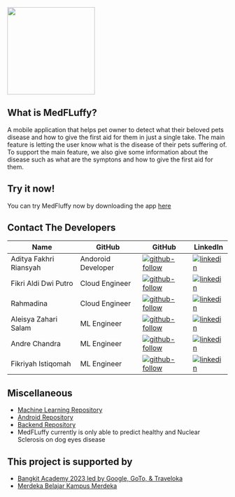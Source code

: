 <img src="https://storage.googleapis.com/medfluffy-resources/logo.png" width="200">

## What is MedFLuffy?

A mobile application that helps pet owner to detect what their beloved pets disease and how to give the first aid for them in just a single take. The main feature is letting the user know what is the disease of their pets suffering of. To support the main feature, we also give some information about the disease such as what are the symptons and how to give the first aid for them.

## Try it now!
You can try MedFluffy now by downloading the app [here](https://kampusmerdeka.kemdikbud.go.id/) 

## Contact The Developers
| Name | GitHub | GitHub | LinkedIn |
| ------ | ------ | ------ | ------ |
| Aditya Fakhri Riansyah | Andoroid Developer | [![github-follow][github-shield]][github-adit] | [![linkedin][linkedin-shield]][linkedin-adit] |
| Fikri Aldi Dwi Putro | Cloud Engineer | [![github-follow][github-shield]][github-aldi] | [![linkedin][linkedin-shield]][linkedin-aldi] |
| Rahmadina | Cloud Engineer | [![github-follow][github-shield]][github-dina] | [![linkedin][linkedin-shield]][linkedin-dina] |
| Aleisya Zahari Salam | ML Engineer | [![github-follow][github-shield]][github-ale] | [![linkedin][linkedin-shield]][linkedin-ale] |
| Andre Chandra | ML Engineer | [![github-follow][github-shield]][github-andre] | [![linkedin][linkedin-shield]][linkedin-andre] |
| Fikriyah Istiqomah | ML Engineer | [![github-follow][github-shield]][github-isti] | [![linkedin][linkedin-shield]][linkedin-isti] |

## Miscellaneous
- [Machine Learning Repository][github-medfluffy-ml]
- [Android Repository][github-medfluffy-android]
- [Backend Repository][github-medfluffy-backend]
- MedFLuffy currently is only able to predict healthy and Nuclear Sclerosis on dog eyes disease


## This project is supported by
- [Bangkit Academy 2023 led by Google, GoTo, & Traveloka](https://kampusmerdeka.kemdikbud.go.id/) 
- [Merdeka Belajar Kampus Merdeka ](https://kampusmerdeka.kemdikbud.go.id/) 



[//]: # (LINKS)

[github-medfluffy-ml]: https://github.com/MedFluffy/medfluffy-ml
[github-medfluffy-android]: https://github.com/MedFluffy/medfluffy-android
[github-medfluffy-backend]: https://github.com/MedFluffy/medfluffy-backend

[github-shield]: https://img.shields.io/badge/github-0077B5?style=for-the-badge&logo=github&logoColor=white

[github-adit]: https://github.com/adityafakhrii
[github-ale]: https://github.com/AleisyaZahari
[github-andre]: https://github.com/AndreC097
[github-isti]: https://github.com/fikriyahistiqomah
[github-dina]: https://github.com/rhmdin
[github-aldi]: https://github.com/fikrialdi10

[github-follow-adit]: https://img.shields.io/github/followers/adityafakhrii?style=for-the-badge
[github-follow-ale]: https://img.shields.io/github/followers/AleisyaZahari?style=social
[github-follow-andre]: https://img.shields.io/github/followers/AndreC097?style=social
[github-follow-isti]: https://img.shields.io/github/followers/fikriyahistiqomah?style=social
[github-follow-dina]: https://img.shields.io/github/followers/rhmdin?style=social
[github-follow-aldi]: https://img.shields.io/github/followers/fikrialdi10?style=social&

[linkedin-shield]: https://img.shields.io/badge/LinkedIn-0077B5?style=for-the-badge&logo=linkedin&logoColor=white

[linkedin-adit]: https://www.linkedin.com/in/adityafakhrii/
[linkedin-ale]: https://www.linkedin.com/in/aleisya-zahari-salam-5b8090222/
[linkedin-andre]: https://www.linkedin.com/in/andre-chandra-a445b2271/
[linkedin-isti]: https://www.linkedin.com/in/fikriyahistiqomah/
[linkedin-dina]: https://www.linkedin.com/in/rhmdin/
[linkedin-aldi]: https://www.linkedin.com/in/fikrialdi/
